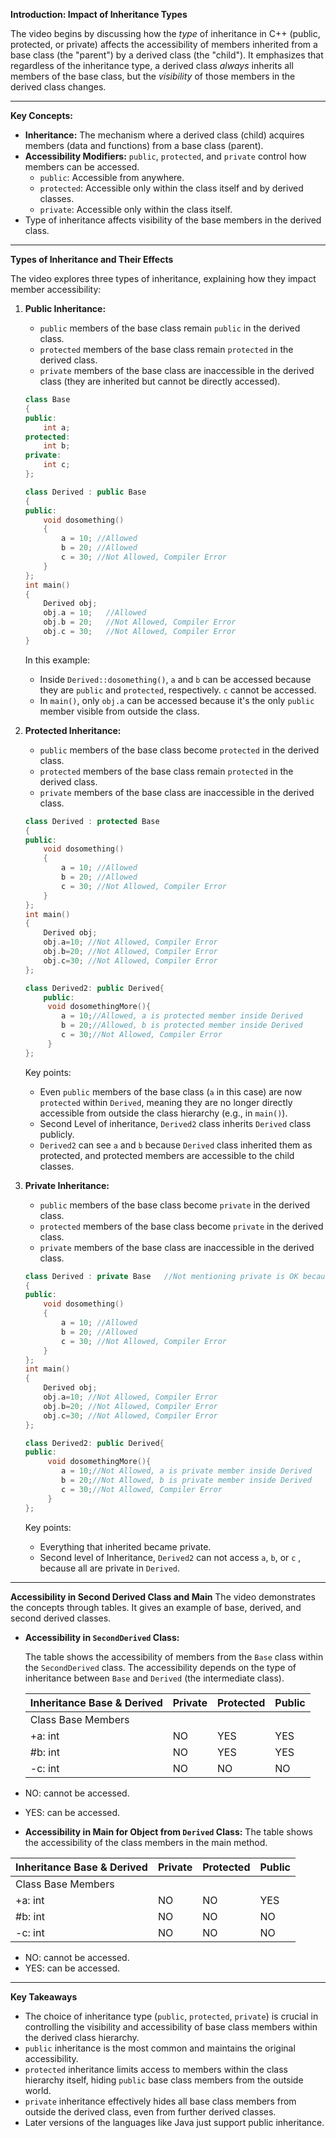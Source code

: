 **Introduction: Impact of Inheritance Types**

The video begins by discussing how the _type_ of inheritance in C++ (public, protected, or private) affects the accessibility of members inherited from a base class (the "parent") by a derived class (the "child"). It emphasizes that regardless of the inheritance type, a derived class _always_ inherits all members of the base class, but the _visibility_ of those members in the derived class changes.

---

**Key Concepts:**

- **Inheritance:** The mechanism where a derived class (child) acquires members (data and functions) from a base class (parent).
- **Accessibility Modifiers:** `public`, `protected`, and `private` control how members can be accessed.
  - `public`: Accessible from anywhere.
  - `protected`: Accessible only within the class itself and by derived classes.
  - `private`: Accessible only within the class itself.
- Type of inheritance affects visibility of the base members in the derived class.

---

**Types of Inheritance and Their Effects**

The video explores three types of inheritance, explaining how they impact member accessibility:

1.  **Public Inheritance:**

    - `public` members of the base class remain `public` in the derived class.
    - `protected` members of the base class remain `protected` in the derived class.
    - `private` members of the base class are inaccessible in the derived class (they are inherited but cannot be directly accessed).

    ```cpp
    class Base
    {
    public:
        int a;
    protected:
        int b;
    private:
        int c;
    };

    class Derived : public Base
    {
    public:
        void dosomething()
        {
            a = 10; //Allowed
            b = 20; //Allowed
            c = 30; //Not Allowed, Compiler Error
        }
    };
    int main()
    {
        Derived obj;
        obj.a = 10;   //Allowed
        obj.b = 20;   //Not Allowed, Compiler Error
        obj.c = 30;   //Not Allowed, Compiler Error
    }

    ```

    In this example:

    - Inside `Derived::dosomething()`, `a` and `b` can be accessed because they are `public` and `protected`, respectively. `c` cannot be accessed.
    - In `main()`, only `obj.a` can be accessed because it's the only `public` member visible from outside the class.

2.  **Protected Inheritance:**

    - `public` members of the base class become `protected` in the derived class.
    - `protected` members of the base class remain `protected` in the derived class.
    - `private` members of the base class are inaccessible in the derived class.

    ```cpp
    class Derived : protected Base
    {
    public:
        void dosomething()
        {
            a = 10; //Allowed
            b = 20; //Allowed
            c = 30; //Not Allowed, Compiler Error
        }
    };
    int main()
    {
        Derived obj;
        obj.a=10; //Not Allowed, Compiler Error
        obj.b=20; //Not Allowed, Compiler Error
        obj.c=30; //Not Allowed, Compiler Error
    };

    class Derived2: public Derived{
        public:
         void dosomethingMore(){
            a = 10;//Allowed, a is protected member inside Derived
            b = 20;//Allowed, b is protected member inside Derived
            c = 30;//Not Allowed, Compiler Error
         }
    };

    ```

    Key points:

    - Even `public` members of the base class (`a` in this case) are now `protected` within `Derived`, meaning they are no longer directly accessible from outside the class hierarchy (e.g., in `main()`).
    - Second Level of inheritance, `Derived2` class inherits `Derived` class publicly.
    - `Derived2` can see `a` and `b` because `Derived` class inherited them as protected, and protected members are accessible to the child classes.

3.  **Private Inheritance:**

    - `public` members of the base class become `private` in the derived class.
    - `protected` members of the base class become `private` in the derived class.
    - `private` members of the base class are inaccessible in the derived class.

    ```cpp
    class Derived : private Base   //Not mentioning private is OK because for
    {
    public:
        void dosomething()
        {
            a = 10; //Allowed
            b = 20; //Allowed
            c = 30; //Not Allowed, Compiler Error
        }
    };
    int main()
    {
        Derived obj;
        obj.a=10; //Not Allowed, Compiler Error
        obj.b=20; //Not Allowed, Compiler Error
        obj.c=30; //Not Allowed, Compiler Error
    };

    class Derived2: public Derived{
    public:
         void dosomethingMore(){
            a = 10;//Not Allowed, a is private member inside Derived
            b = 20;//Not Allowed, b is private member inside Derived
            c = 30;//Not Allowed, Compiler Error
         }
    };

    ```

    Key points:

    - Everything that inherited became private.
    - Second level of Inheritance, `Derived2` can not access `a`, `b`, or `c` , because all are private in `Derived`.

---

**Accessibility in Second Derived Class and Main**
The video demonstrates the concepts through tables. It gives an example of base, derived, and second derived classes.

- **Accessibility in `SecondDerived` Class:**

  The table shows the accessibility of members from the `Base` class within the `SecondDerived` class. The accessibility depends on the type of inheritance between `Base` and `Derived` (the intermediate class).

  | Inheritance Base & Derived | Private | Protected | Public |
  | :------------------------- | :------ | :-------- | :----- |
  | Class Base Members         |         |           |        |
  | +a: int                    | NO      | YES       | YES    |
  | #b: int                    | NO      | YES       | YES    |
  | -c: int                    | NO      | NO        | NO     |

- NO: cannot be accessed.
- YES: can be accessed.

- **Accessibility in Main for Object from `Derived` Class:**
  The table shows the accessibility of the class members in the main method.

| Inheritance Base & Derived | Private | Protected | Public |
| :------------------------- | :------ | :-------- | :----- |
| Class Base Members         |         |           |        |
| +a: int                    | NO      | NO        | YES    |
| #b: int                    | NO      | NO        | NO     |
| -c: int                    | NO      | NO        | NO     |

- NO: cannot be accessed.
- YES: can be accessed.

---

**Key Takeaways**

- The choice of inheritance type (`public`, `protected`, `private`) is crucial in controlling the visibility and accessibility of base class members within the derived class hierarchy.
- `public` inheritance is the most common and maintains the original accessibility.
- `protected` inheritance limits access to members within the class hierarchy itself, hiding `public` base class members from the outside world.
- `private` inheritance effectively hides all base class members from outside the derived class, even from further derived classes.
- Later versions of the languages like Java just support public inheritance.
